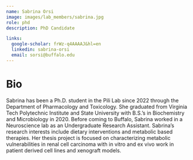 ```yaml
---
name: Sabrina Orsi
image: images/lab_members/sabrina.jpg
role: phd
description: PhD Candidate

links:
  google-scholar: frWz-q4AAAAJ&hl=en
  linkedin: sabrina-orsi
  email: sorsi@buffalo.edu
---
```


# Bio
Sabrina has been a Ph.D. student in the Pili Lab since 2022 through the Department of Pharmacology and Toxicology. She graduated from Virginia Tech Polytechnic Institute and State University with B.S.’s in Biochemistry and Microbiology in 2020. Before coming to Buffalo, Sabrina worked in a Neuroscience lab as an Undergraduate Research Assistant. Sabrina’s research interests include dietary interventions and metabolic based therapies. Her thesis project is focused on characterizing metabolic vulnerabilities in renal cell carcinoma with in vitro and ex vivo work in patient derived cell lines and xenograft models.
